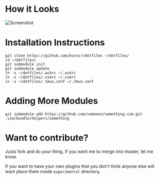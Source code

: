 # How it Looks

![Screenshot](hhttp://is.gd/MSsch)

# Installation Instructions

    git clone https://github.com/kuroir/dotfiles ~/dotfiles/
    cd ~/dotfiles/
    git submodule init
    git submodule update
    ln -s ~/dotfiles/.ackrc ~/.ackrc
    ln -s ~/dotfiles/.vimrc ~/.vimrc
    ln -s ~/dotfiles/.tmux.conf ~/.tmux.conf

# Adding More Modules

    git submodule add https://github.com/someone/something.vim.git .vim/bundle/helpers/something

# Want to contribute?

Justs fork and do your thing. If you want me to merge into master, let me know.

If you want to have your own plugins that you don't think anyone else will want
place them inside `experimental` directory.

